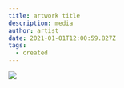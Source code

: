 ```yaml
---
title: artwork title
description: media
author: artist
date: 2021-01-01T12:00:59.827Z
tags:
  - created
---
```

![](/static/img/phoning.png)